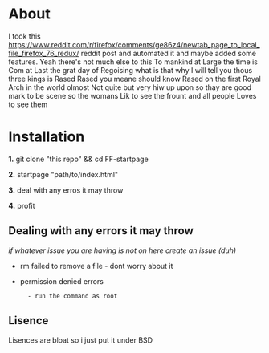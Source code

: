 # About

I took this https://www.reddit.com/r/firefox/comments/ge86z4/newtab_page_to_local_file_firefox_76_redux/ reddit post and automated it and maybe added some features. Yeah there's not much else to this To mankind at Large the time is Com at Last the grat day of Regoising what is that why I will tell you thous three kings is Rased Rased you meane should know Rased on the first Royal Arch in the world olmost Not quite but very hiw up upon so thay are good mark to be scene so the womans Lik to see the frount and all people Loves to see them

# Installation
**1.** git clone "this repo" && cd FF-startpage

**2.** startpage "path/to/index.html" 

**3.** deal with any erros it may throw

**4.** profit

## Dealing with any errors it may throw

*if whatever issue you are having is not on here create an issue (duh)*

- rm failed to remove a file
		- dont worry about it

- permission denied errors

		- run the command as root

## Lisence

Lisences are bloat so i just put it under BSD
